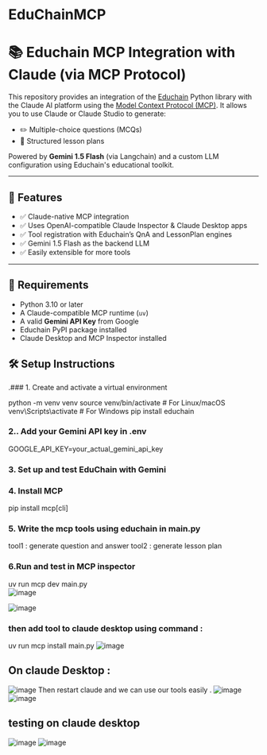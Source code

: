 # EduChainMCP
# 📚 Educhain MCP Integration with Claude (via MCP Protocol)

This repository provides an integration of the [Educhain](https://github.com/satvik314/educhain) Python library with the Claude AI platform using the [Model Context Protocol (MCP)](https://modelcontextprotocol.io). It allows you to use Claude or Claude Studio to generate:
- ✏️ Multiple-choice questions (MCQs)
- 🧠 Structured lesson plans

Powered by **Gemini 1.5 Flash** (via Langchain) and a custom LLM configuration using Educhain's educational toolkit.

---

## 🚀 Features

- ✅ Claude-native MCP integration
- ✅ Uses OpenAI-compatible Claude Inspector & Claude Desktop apps
- ✅ Tool registration with Educhain’s QnA and LessonPlan engines
- ✅ Gemini 1.5 Flash as the backend LLM
- ✅ Easily extensible for more tools

---

## 🧱 Requirements

- Python 3.10 or later
- A Claude-compatible MCP runtime (`uv`)
- A valid **Gemini API Key** from Google
- Educhain PyPI package installed
- Claude Desktop and MCP Inspector installed

## 🛠️ Setup Instructions
.### 1. Create and activate a virtual environment


python -m venv venv
source venv/bin/activate    # For Linux/macOS
venv\Scripts\activate       # For Windows
pip install educhain


### 2.. Add your Gemini API key in .env

GOOGLE_API_KEY=your_actual_gemini_api_key


### 3. Set up and test EduChain with Gemini
### 4. Install MCP
 pip install mcp[cli]

### 5. Write the mcp tools using educhain in main.py 
   tool1 : generate question and answer
   tool2 : generate lesson plan 

### 6.Run and test in MCP inspector 
uv run mcp dev main.py   
![image](https://github.com/user-attachments/assets/31e34174-6621-481b-88fb-3c13a72dce40)

![image](https://github.com/user-attachments/assets/7af815c2-541e-43b6-a5bd-285607a18c43)

### then add tool to claude desktop using command :
uv run mcp install main.py 
![image](https://github.com/user-attachments/assets/c27780b4-9f1d-4fdc-b8db-ad193e1ac891)


## On claude Desktop :

![image](https://github.com/user-attachments/assets/b24ea9b4-5998-495d-b83f-8be27f09cd81)
Then restart claude and we can use our tools easily . 
![image](https://github.com/user-attachments/assets/1e3fe4ae-c6e1-459f-8cb9-60d7eeca681c)
![image](https://github.com/user-attachments/assets/c510e45b-b682-4487-bc63-d97ffba61ee5)


## testing on claude desktop 
![image](https://github.com/user-attachments/assets/b7990b5b-d9be-4528-94e6-b4a4e22578d3)
![image](https://github.com/user-attachments/assets/d7932027-cd6f-4dfd-a154-08c6174f5427)










